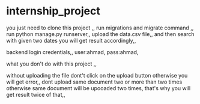 # internship_project

you just need to clone this project ,,
run migrations and migrate command ,,
run python manage.py runserver,,
upload the data.csv file,,
and then search with given two dates you will get result accordingly,,

backend login credentials,,
user:ahmad,
pass:ahmad,



what you don't do with this project ,,

without uploading the file dont't click on the upload button otherwise you will get error,,
dont upload same document two or more than two times otherwise same document will be upooaded two times, that's why you will get result twice of that,,





